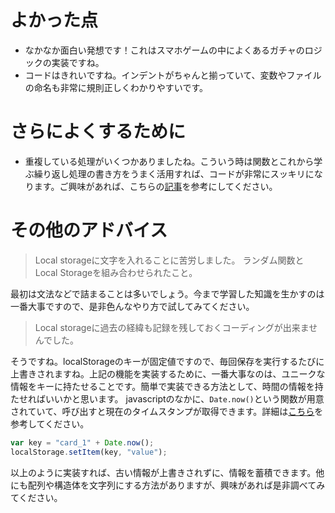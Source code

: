 # よかった点
- なかなか面白い発想です！これはスマホゲームの中によくあるガチャのロジックの実装ですね。
- コードはきれいですね。インデントがちゃんと揃っていて、変数やファイルの命名も非常に規則正しくわかりやすいです。

# さらによくするために
- 重複している処理がいくつかありましたね。こういう時は関数とこれから学ぶ繰り返し処理の書き方をうまく活用すれば、コードが非常にスッキリになります。ご興味があれば、こちらの[記事](https://www.sejuku.net/blog/20777)を参考にしてください。

# その他のアドバイス
> Local storageに文字を入れることに苦労しました。
> ランダム関数とLocal Storageを組み合わせられたこと。

最初は文法などで詰まることは多いでしょう。今まで学習した知識を生かすのは一番大事ですので、是非色んなやり方で試してみてください。

> Local storageに過去の経緯も記録を残しておくコーディングが出来ませんでした。

そうですね。localStorageのキーが固定値ですので、毎回保存を実行するたびに上書きされますね。上記の機能を実装するために、一番大事なのは、ユニークな情報をキーに持たせることです。簡単で実装できる方法として、時間の情報を持たせればいいかと思います。
javascriptのなかに、`Date.now()`という関数が用意されていて、呼び出すと現在のタイムスタンプが取得できます。詳細は[こちら](https://www.sejuku.net/blog/22867#i-9)を参考してください。

```js
var key = "card_1" + Date.now();
localStorage.setItem(key, "value");
```
以上のように実装すれば、古い情報が上書きされずに、情報を蓄積できます。他にも配列や構造体を文字列にする方法がありますが、興味があれば是非調べてみてください。
